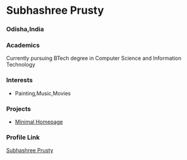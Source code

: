 # Subhashree Prusty

### Odisha,India

### Academics

Currently pursuing BTech degree in Computer Science and Information Technology 

### Interests

- Painting,Music,Movies

### Projects

- [Minimal Homepage](https://github.com/SubhashreePrusty/homepage) 

### Profile Link

[Subhashree Prusty](https://github.com/SubhashreePrusty)

